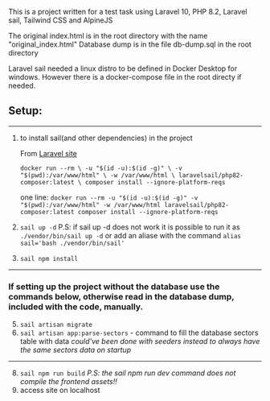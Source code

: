 This is a project written for a test task using Laravel 10, PHP 8.2, Laravel sail, Tailwind CSS and AlpineJS 

The original index.html is in the root directory with the name "original_index.html"
Database dump is in the file db-dump.sql in the root directory

Laravel sail needed a linux distro to be defined in Docker Desktop for windows. However there is a docker-compose file in the root directy if needed.

##  Setup:
---
1. to install sail(and other dependencies) in the project

    From [Laravel site](https://laravel.com/docs/10.x/sail#installing-composer-dependencies-for-existing-projects)<br>
    
   `docker run --rm \
    -u "$(id -u):$(id -g)" \
    -v "$(pwd):/var/www/html" \
    -w /var/www/html \
    laravelsail/php82-composer:latest \
    composer install --ignore-platform-reqs`

   
   one line: `docker run --rm -u "$(id -u):$(id -g)" -v "$(pwd):/var/www/html" -w /var/www/html laravelsail/php82-composer:latest composer install --ignore-platform-reqs`
3. `sail up -d`
   P.S: if sail up -d does not work it is possible to run it as `./vendor/bin/sail up -d` or add an aliase with the command `alias sail='bash ./vendor/bin/sail'`
4. `sail npm install`
---
   
   ### If setting up the project without the database use the commands below, otherwise read in the database dump, included with the code, manually.
5. `sail artisan migrate`
6. `sail artisan app:parse-sectors` - command to fill the database sectors table with data
       *could've been done with seeders instead to always have the same sectors data on startup*
       
---
8. `sail npm run build`
    *P.S: the sail npm run dev command does not compile the frontend assets!!*
9. access site on localhost

